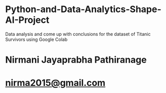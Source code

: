 # Python-and-Data-Analytics-Shape-AI-Project

Data analysis and come up with conclusions for the dataset of Titanic Survivors using Google Colab

# Nirmani Jayaprabha Pathiranage
# nirma2015@gmail.com
